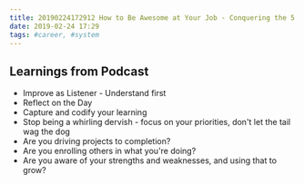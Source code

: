 ```yaml
---
title: 20190224172912 How to Be Awesome at Your Job - Conquering the 5 Career Derailers
date: 2019-02-24 17:29
tags: #career, #system
---
```

## Learnings from Podcast

* Improve as Listener - Understand first
* Reflect on the Day
* Capture and codify your learning
* Stop being a whirling dervish - focus on your priorities, don't let the tail wag the dog
* Are you driving projects to completion?
* Are you enrolling others in what you're doing?
* Are you aware of your strengths and weaknesses, and using that to grow?


